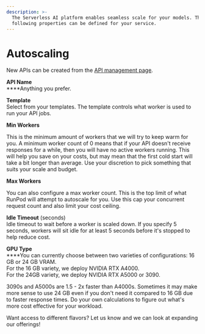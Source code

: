 ```yaml
---
description: >-
  The Serverless AI platform enables seamless scale for your models. The
  following properties can be defined for your service.
---
```


# Autoscaling

New APIs can be created from the [API management page](https://www.runpod.io/console/serverless/user/apis).

**API Name**\
****Anything you prefer.

**Template**\
Select from your templates. The template controls what worker is used to run your API jobs.

**Min Workers**

This is the minimum amount of workers that we will try to keep warm for you. A minimum worker count of 0 means that if your API doesn't receive responses for a while, then you will have no active workers running. This will help you save on your costs, but may mean that the first cold start will take a bit longer than average. Use your discretion to pick something that suits your scale and budget.

**Max Workers**

You can also configure a max worker count. This is the top limit of what RunPod will attempt to autoscale for you. Use this cap your concurrent request count and also limit your cost ceiling.

**Idle Timeout** (seconds)\
Idle timeout to wait before a worker is scaled down. If you specify 5 seconds, workers will sit idle for at least 5 seconds before it's stopped to help reduce cost.

**GPU Type**\
****You can currently choose between two varieties of configurations: 16 GB or 24 GB VRAM.\
For the 16 GB variety, we deploy NVIDIA RTX A4000.\
For the 24GB variety, we deploy NVIDIA RTX A5000 or 3090.&#x20;

3090s and A5000s are 1.5 - 2x faster than A4000s. Sometimes it may make more sense to use 24 GB even if you don't need it compared to 16 GB due to faster response times. Do your own calculations to figure out what's more cost effective for your workload.

Want access to different flavors? Let us know and we can look at expanding our offerings!
